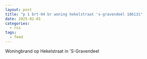 ```yaml
---
layout: post
title: "p 1 brt-04 br woning hekelstraat 's-gravendeel 186131"
date: 2025-02-01
categories: 
  - rss
tags: 
  - feed
---
```


Woningbrand op Hekelstraat in 'S-Gravendeel
